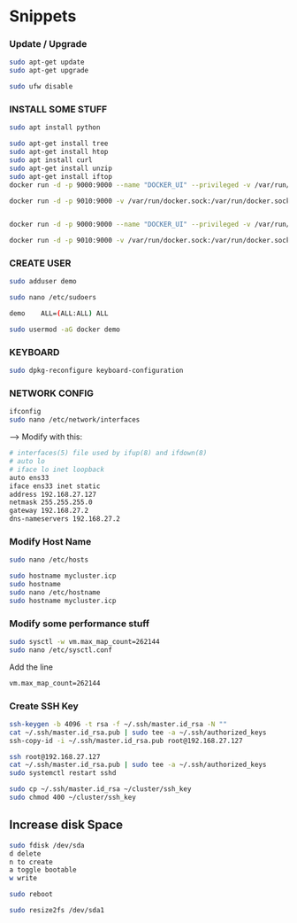 # Snippets

### Update / Upgrade
```bash
sudo apt-get update
sudo apt-get upgrade

sudo ufw disable
```

### INSTALL SOME STUFF
```bash
sudo apt install python

sudo apt-get install tree
sudo apt-get install htop
sudo apt install curl
sudo apt-get install unzip
sudo apt-get install iftop
docker run -d -p 9000:9000 --name "DOCKER_UI" --privileged -v /var/run/docker.sock:/var/run/docker.sock --restart always uifd/ui-for-docker

docker run -d -p 9010:9000 -v /var/run/docker.sock:/var/run/docker.sock --name PORTAINER --restart always portainer/portainer



```

```bash
docker run -d -p 9000:9000 --name "DOCKER_UI" --privileged -v /var/run/docker.sock:/var/run/docker.sock --restart always uifd/ui-for-docker

docker run -d -p 9010:9000 -v /var/run/docker.sock:/var/run/docker.sock --name PORTAINER --restart always portainer/portainer

```

### CREATE USER
```bash
sudo adduser demo

sudo nano /etc/sudoers 

demo    ALL=(ALL:ALL) ALL

sudo usermod -aG docker demo

```

### KEYBOARD
```bash
sudo dpkg-reconfigure keyboard-configuration
```

### NETWORK CONFIG
```bash
ifconfig
sudo nano /etc/network/interfaces
```

--> Modify with this:

```bash
# interfaces(5) file used by ifup(8) and ifdown(8)
# auto lo
# iface lo inet loopback
auto ens33
iface ens33 inet static
address 192.168.27.127
netmask 255.255.255.0
gateway 192.168.27.2
dns-nameservers 192.168.27.2
```

### Modify Host Name
```bash
sudo nano /etc/hosts

sudo hostname mycluster.icp
sudo hostname
sudo nano /etc/hostname
sudo hostname mycluster.icp
```



### Modify some performance stuff
```bash
sudo sysctl -w vm.max_map_count=262144
sudo nano /etc/sysctl.conf
```

Add the line

```bash
vm.max_map_count=262144
```

### Create SSH Key
```bash
ssh-keygen -b 4096 -t rsa -f ~/.ssh/master.id_rsa -N ""
cat ~/.ssh/master.id_rsa.pub | sudo tee -a ~/.ssh/authorized_keys
ssh-copy-id -i ~/.ssh/master.id_rsa.pub root@192.168.27.127
```

```bash
ssh root@192.168.27.127
cat ~/.ssh/master.id_rsa.pub | sudo tee -a ~/.ssh/authorized_keys
sudo systemctl restart sshd
```

```bash
sudo cp ~/.ssh/master.id_rsa ~/cluster/ssh_key
sudo chmod 400 ~/cluster/ssh_key

```

## Increase disk Space
```bash
sudo fdisk /dev/sda
d delete
n to create
a toggle bootable
w write

sudo reboot

sudo resize2fs /dev/sda1
```
